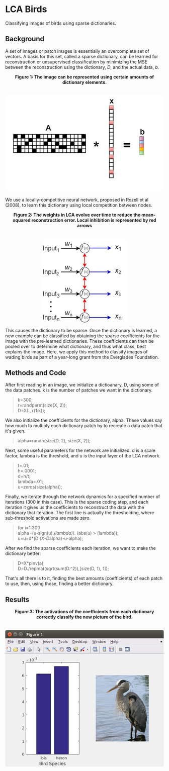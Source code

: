 # LCA Birds
Classifying images of birds using sparse dictionaries. 

## Background
A set of images or patch images is essentially an overcomplete set of vectors. A basis for this set, called a sparse dictionary, can be learned for reconstruction or unsupervised classification by minimizing the MSE between the reconstruction using the dictionary, *D*, and the actual data, *b*.

<p align="center">
  <b>Figure 1: The image can be represented using certain amounts of dictionary elements.</b><br>
  <br><br>
  <img src="https://github.com/MichaelTeti/LCA_Sparse_Coding_WadingBirds/blob/master/ax%3Db.jpg">
</p>

We use a locally-competitive neural network, proposed in Rozell et al (2008), to learn this dictionary using local competition between nodes.

<p align="center">
  <b>Figure 2: The weights in LCA evolve over time to reduce the mean-squared reconstruction error. Local inhibition is represented by red   arrows</b><br>
  <br><br>
  <img src="https://github.com/MichaelTeti/LCA_Sparse_Coding_WadingBirds/blob/master/LCA1.jpg">
</p>

This causes the dictionary to be sparse. Once the dictionary is learned, a new example can be classified by obtaining the sparse coefficients for the image with the pre-learned dictionaries. These coefficients can then be pooled over to determine what dictionary, and thus what class, best explains the image. Here, we apply this method to classify images of wading birds as part of a year-long grant from the Everglades Foundation.  

## Methods and Code
After first reading in an image, we initialize a dictioanary, D, using some of the data patches. k is the number of patches we want in the dictionary.  
>k=300;  
>r=randperm(size(X, 2));  
>D=X(:, r(1:k));  

We also initialize the coefficients for the dictionary, alpha. These values say how much to multiply each dictionary patch by to recreate a data patch that it's given.
>alpha=randn(size(D, 2), size(X, 2));

Next, some useful parameters for the network are initialized. d is a scale factor, lambda is the threshold, and u is the input layer of the LCA network. 
>t=.01;  
>h=.0001;  
>d=h/t;  
>lambda=.01;  
>u=zeros(size(alpha));  

Finally, we iterate through the network dynamics for a specified number of iterations (300 in this case). This is the sparse coding step, and each iteration it gives us the coefficients to reconstruct the data with the dictionary that iteration. The first line is actually the thresholding, where sub-threshold activations are made zero.  

>for i=1:300  
>alpha=(u-sign(u).*(lambda)).* (abs(u) > (lambda));  
>u=u+d*(D'*(X-D*alpha)-u-alpha);  
  
After we find the sparse coefficients each iteration, we want to make the dictionary better:  

>D=X*pinv(a);  
>D=D./repmat(sqrt(sum(D.^2)),[size(D, 1), 1]);  

That's all there is to it, finding the best amounts (coefficients) of each patch to use, then, using those, finding a better dictionary. 



## Results
<p align="center">
  <b>Figure 3: The activations of the coefficients from each dictionary correctly classify the new picture of the bird.</b><br>
  <br><br>
  <img src="https://github.com/MichaelTeti/LCA_Sparse_Coding_WadingBirds/blob/master/bargraph.png">
</p>

